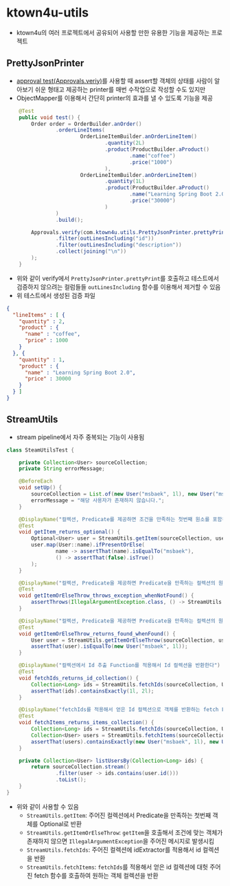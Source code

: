 # ktown4u-utils

- ktown4u의 여러 프로젝트에서 공유되어 사용할 만한 유용한 기능을 제공하는 프로젝트

## PrettyJsonPrinter

- [approval test(Approvals.veriy)](https://approvaltests.com/)를 사용할 때 assert할 객체의 상태를 사람이 알아보기 쉬운 형태고 제공하는 printer를 매번 수작업으로 작성할 수도 있지만
- ObjectMapper를 이용해서 간단히 printer의 효과를 낼 수 있도록 기능을 제공

```java
    @Test
    public void test() {
        Order order = OrderBuilder.anOrder()
                .orderLineItems(
                        OrderLineItemBuilder.anOrderLineItem()
                                .quantity(2L)
                                .product(ProductBuilder.aProduct()
                                        .name("coffee")
                                        .price("1000")
                                ),
                        OrderLineItemBuilder.anOrderLineItem()
                                .quantity(1L)
                                .product(ProductBuilder.aProduct()
                                        .name("Learning Spring Boot 2.0")
                                        .price("30000")
                                )
                )
                .build();

        Approvals.verify(com.ktown4u.utils.PrettyJsonPrinter.prettyPrint(order).stream()
                .filter(outLinesIncluding("id"))
                .filter(outLinesIncluding("description"))
                .collect(joining("\n"))
        );
    }
```
- 위와 같이 verify에서 `PrettyJsonPrinter.prettyPrint`를 호출하고 테스트에서 검증하지 않으려는 컬럼들들 `outLinesIncluding` 함수를 이용해서 제거할 수 있음
- 위 테스트에서 생성된 검증 파일
```json
{
  "lineItems" : [ {
    "quantity" : 2,
    "product" : {
      "name" : "coffee",
      "price" : 1000
    }
  }, {
    "quantity" : 1,
    "product" : {
      "name" : "Learning Spring Boot 2.0",
      "price" : 30000
    }
  } ]
}
```

## StreamUtils
- stream pipeline에서 자주 중복되는 기능이 사용됨
```java
class SteamUtilsTest {

    private Collection<User> sourceCollection;
    private String errorMessage;

    @BeforeEach
    void setUp() {
        sourceCollection = List.of(new User("msbaek", 1l), new User("msbaek2", 2l));
        errorMessage = "해당 사용자가 존재하지 않습니다.";
    }

    @DisplayName("컬렉션, Predicate를 제공하면 조건을 만족하는 첫번째 원소를 포함하는 Optional을 반환한다")
    @Test
    void getItem_returns_optional() {
        Optional<User> user = StreamUtils.getItem(sourceCollection, user1 -> user1.name().equals("msbaek"));
        user.map(User::name).ifPresentOrElse(
                name -> assertThat(name).isEqualTo("msbaek"),
                () -> assertThat(false).isTrue()
        );
    }

    @DisplayName("컬렉션, Predicate을 제공하면 Predicate을 만족하는 컬렉션의 원소가 없으면 예외를 발생시킨다")
    @Test
    void getItemOrElseThrow_throws_exception_whenNotFound() {
        assertThrows(IllegalArgumentException.class, () -> StreamUtils.getItemOrElseThrow(sourceCollection, user -> user.name().equals("msbaek3"), errorMessage));
    }

    @DisplayName("컬렉션, Predicate을 제공하면 Predicate을 만족하는 컬렉션의 원소를 반환한다")
    @Test
    void getItemOrElseThrow_returns_found_whenFound() {
        User user = StreamUtils.getItemOrElseThrow(sourceCollection, user1 -> user1.name().equals("msbaek"), errorMessage);
        assertThat(user).isEqualTo(new User("msbaek", 1l));
    }

    @DisplayName("컬렉션에서 Id 추출 Function를 적용해서 Id 컬렉션을 반환한다")
    @Test
    void fetchIds_returns_id_collection() {
        Collection<Long> ids = StreamUtils.fetchIds(sourceCollection, User::id);
        assertThat(ids).containsExactly(1l, 2l);
    }

    @DisplayName("fetchIds를 적용해서 얻은 Id 컬렉션으로 객체를 반환하는 fetch Function을 적용해서 얻은 객체 컬렉션을 반환한다")
    @Test
    void fetchItems_returns_items_collection() {
        Collection<Long> ids = StreamUtils.fetchIds(sourceCollection, User::id);
        Collection<User> users = StreamUtils.fetchItems(sourceCollection, User::id, this::listUsersBy);
        assertThat(users).containsExactly(new User("msbaek", 1l), new User("msbaek2", 2l));
    }

    private Collection<User> listUsersBy(Collection<Long> ids) {
        return sourceCollection.stream()
                .filter(user -> ids.contains(user.id()))
                .toList();
    }
}
```
- 위와 같이 사용할 수 있음
  - `StreamUtils.getItem`: 주어진 컬렉션에서 Predicate을 만족하는 첫번째 객체를 Optional로 반환
  - `StreamUtils.getItemOrElseThrow`: `getItem`을 호출해서 조건에 맞는 객체가 존재하지 않으면 `IllegalArgumentException`을 주어진 메시지로 발생시킴
  - `StreamUtils.fetchIds`: 주어진 컬렉션에 idExtractor를 적용해서 id 컬렉션을 반환
  - `StreamUtils.fetchItems`: `fetchIds`를 적용해서 얻은 id 컬렉션에 대헛 주어진 fetch 함수를 호출하여 원하는 객체 컬렉션을 반환
